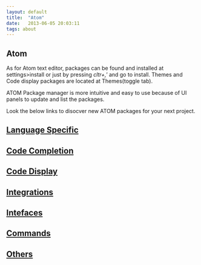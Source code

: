 ```yaml
---
layout: default
title:  "Atom"
date:   2013-06-05 20:03:11
tags: about
---
```

## Atom
As for Atom text editor, packages can be found and installed at settings>install or just by pressing *cltr+,'* and go to install. Themes and Code display packages are located at Themes(toggle tab).

ATOM Package manager is more intuitive and easy to use because of UI panels to update and list the packages.

Look the below links to disocver new ATOM packages for your next project.

## [Language Specific](../../atom/language)

## [Code Completion](../../atom/completion)

## [Code Display](../../atom/code_display)

## [Integrations](../../atom/integrations)

## [Intefaces](../../atom/interface)

## [Commands](../../atom/commands)

## [Others](../../atom/other)
